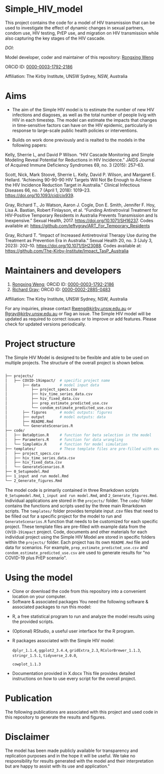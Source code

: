 # Simple_HIV_model

This project contains the code for a model of HIV transmission that can be used to investigate the effect of dynamic changes in sexual partners, condom use, HIV testing, PrEP use, and migration on HIV transmission while also capturing the key stages of the HIV cascade. 

*DOI*: 

Model developer, coder and maintainer of this repository: [Rongxing Weng](https://github.com/RongxingW)

ORCiD ID: [0000-0003-1792-2186](https://orcid.org/0000-0003-1792-2186) 

Affiliation: The Kirby Institute, UNSW Sydney, NSW, Australia


# Aims
- The aim of the Simple HIV model is to estimate the number of new HIV infections and diagoses, as well as the total number of people livig with HIV in each timestep. The model can estimate the impacts that changes in time-sensitive factors can have on the HIV epidemic, particularly in response to large-scale public health policies or interventions.

- Builds on work done previously and is realted to the models in the following papers:

Kelly, Sherrie L, and David P Wilson. “HIV Cascade Monitoring and Simple Modeling Reveal Potential for Reductions in HIV Incidence.” JAIDS Journal of Acquired Immune Deficiency Syndromes 69, no. 3 (2015): 257–63.

Scott, Nick, Mark Stoové, Sherrie L. Kelly, David P. Wilson, and Margaret E. Hellard. “Achieving 90-90-90 HIV Targets Will Not Be Enough to Achieve the HIV Incidence Reduction Target in Australia.” Clinical Infectious Diseases 66, no. 7 (April 1, 2018): 1019–23. https://doi.org/10.1093/cid/cix939.

Gray, Richard T., Jo Watson, Aaron J. Cogle, Don E. Smith, Jennifer F. Hoy, Lisa A. Bastian, Robert Finlayson, et al. “Funding Antiretroviral Treatment for HIV-Positive Temporary Residents in Australia Prevents Transmission and Is Inexpensive.” Sexual Health, 2017. https://doi.org/10.1071/SH16237.
Codes available at: https://github.com/leftygray/ART_For_Temporary_Residents

Gray, Richard T. “Impact of Increased Antiretroviral Therapy Use during the Treatment as Prevention Era in Australia.” Sexual Health 20, no. 3 (July 3, 2023): 202–10. https://doi.org/10.1071/SH23088.
Codes available at: https://github.com/The-Kirby-Institute/Impact_TasP_Australia


# Maintainers and developers
1. [Rongxing Weng](https://github.com/RongxingW); ORCiD ID: [0000-0003-1792-2186](https://orcid.org/0000-0003-1792-2186) 
1. [Richard Gray](https://github.com/leftygray); ORCiD ID: [0000-0002-2885-0483](https://orcid.org/0000-0002-2885-0483) 

Affiliation: The Kirby Institute, UNSW Sydney, NSW, Australia

For any inquiries, please contact Rweng@kirby.unsw.edu.au or Rgray@kirby.unsw.edu.au or flag an issue. The Simple HIV model will be updated as required to correct issues or to improve or add features. Please check for updated versions periodically.


# Project structure 
The Simple HIV Model is designed to be flexible and able to be used on multiple projects. 
The structure of the overall project is shown below.

```bash

├── projects/              
│   ├── COVID-19impact/  # specific project name         
│       ├── data         # model input data
│           ├── project_specs.csv
│           ├── hiv_time_series_data.csv
│           ├── hiv_fixed_data.csv
│           ├── prep_estimate_predicted_use.csv
│           └── condom_estimate_predicted_use.csv
│       ├── figures      # model outputs: figures
│       ├── output       # model outputs: data   
│       ├── README.Rmd
│       └── GenerateScenarios.R 
├── code/
│   ├── BetaOption.R     # function for beta selection in the model
│   ├── Parameters.R     # function for data wrangling 
│   └── SimpleHiv.R      # function for model simulation
├── templates/           # These template files are pre-filled with example data from the `COVID-19impact` project.
│   ├── project_specs.csv
│   ├── hiv_time_series_data.csv
│   ├── hiv_fixed_data.csv
│   └── GenerateScenarios.R 
├── 0_Setupmodel.Rmd
├── 1_input and run model.Rmd
└── 2_Generate_figures.Rmd

```

The model code is primarily contained in three Rmarkdown scripts `0_Setupmodel.Rmd`, `1_input and run model.Rmd`, and `2_Generate_figures.Rmd`.
Individual applications are stored in the `projects/` folder. The `code/` folder contains the functions and scripts used by the three main Rmarkdown scripts.
The `templates/` folder provides template input .csv files that need to be filled out for a specific project for the model to run and `GenerateScenarios.R` function that needs to be customized for each specific project. 
These template files are pre-filled with example data from the `COVID-19impact` project.
Code, documents and other materials for each individual project using the Simple HIV Model are stored in specific folders within the `projects/` folder. 
Each project has its own `README.Rmd` file and data for scenarios. For example, `prep_estimate_predicted_use.csv` and `condom_estimate_predicted_use.csv` are used to generate results for "no COVID-19 plus PrEP scenario".


# Using the model
- Clone or download the code from this repository into a convenient location on your computer.
- Software & associated packages
You need the following software & associated packages to run this model:

* R, a free statistical program to run and analyze the model results using the provided scripts.
* (Optional) RStudio, a useful user interface for the R program.
* R packages associated with the Simple HIV model: 

    `dplyr_1.1.4`, `ggplot2_3.4.4`, `gridExtra_2.3`, `RColorBrewer_1.1.3`, `stringr_1.5.1`, `tidyverse_2.0.0`,
 
    `cowplot_1.1.3` 
    
- Documentation provided in X.docx
This file provides detailed instructions on how to use every script for the overall project. 


# Publication
The following publications are associated with this project and used code in this repository to generate the results and figures.


# Disclaimer
The model has been made publicly available for transparency and replication purposes and in the hope it will be useful. We take no responsibility for results generated with the model and their interpretation but are happy to assist with its use and application."



